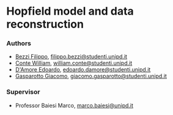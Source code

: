 # Hopfield model and data reconstruction

### Authors
- [Bezzi Filippo](https://github.com/filippobezzi), filippo.bezzi@studenti.unipd.it
- [Conte William](https://github.com/WilliamConte), william.conte@studenti.unipd.it
- [D'Amore Edoardo](https://github.com/edoardo-damore), edoardo.damore@studenti.unipd.it
- [Gasparotto Giacomo](https://github.com/GiacomoGasparotto), giacomo.gasparotto@studenti.unipd.it

### Supervisor
- Professor Baiesi Marco, marco.baiesi@unipd.it
